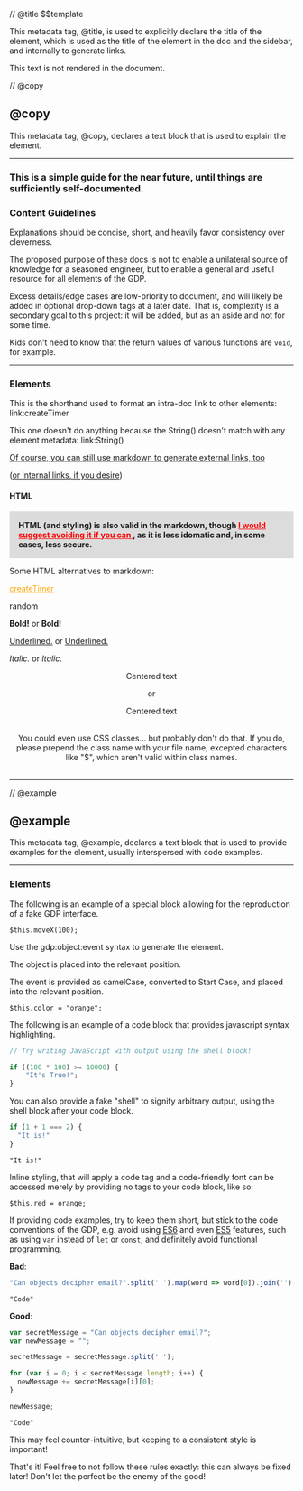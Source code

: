 // @title $$template

This metadata tag, @title, is used to explicitly declare the title of the element, which is used as the title of the element in the doc and the sidebar, and internally to generate links.

This text is not rendered in the document.

// @copy
## @copy

This metadata tag, @copy, declares a text block that is used to explain the element.

___

### This is a simple guide for the near future, until things are sufficiently self-documented.

### Content Guidelines

Explanations should be concise, short, and heavily favor consistency over cleverness.

The proposed purpose of these docs is not to enable a unilateral source of knowledge for a seasoned engineer, but to enable a general and useful resource for all elements of the GDP.

Excess details/edge cases are low-priority to document, and will likely be added in optional drop-down tags at a later date. That is, complexity is a secondary goal to this project: it will be added, but as an aside and not for some time. 

Kids don't need to know that the return values of various functions are ```void```, for example.

___

### Elements

This is the shorthand used to format an intra-doc link to other elements: link:createTimer


This one doesn't do anything because the String() doesn't match with any element metadata: link:String()


[Of course, you can still use markdown to generate external links, too](https://stackoverflow.com/)


([or internal links, if you desire](/#card_spin))

<h4> HTML </h4>

<div style="background-color: gainsboro; padding: 1rem 1rem 1rem 1rem; font-weight: 700;">
  HTML (and styling) is also valid in the markdown, though <span style="text-decoration: underline; color: red;"> I would suggest avoiding it if you can </span>, as it is less idomatic and, in some cases, less secure.
</div>

Some HTML alternatives to markdown:

<a href="#card_createTimer" style="color: orange;"> createTimer </a>

<a href="#card_random" style="text-decoration: none;"> random </a>

<b> Bold!</b> or <span style="font-weight: 700;"> Bold! </span>

<u> Underlined.</u> or <span style="text-decoration: underline;"> Underlined. </span>

<i> Italic. </i> or <span style="font-style: italic;"> Italic. </span>

<!-- Using text-align is better practice -->
<center> Centered text </center>
<p style="text-align: center;"> or </p>
<p style="text-align: center;"> Centered text </p>

<style>
@keyframes template_blink {
  0% {
    opacity: 1;
  }

  100% {
    opacity: 0;
  }
}

.template_blinker {
  animation: template_blink 1s linear alternate infinite;
  text-align: center;
}
</style>

<br>
<div class="template_blinker"> You could even use CSS classes... but probably don't do that. If you do, please prepend the class name with your file name, excepted characters like "$", which aren't valid within class names. </div>
<br>

<script>
// nope!
document.body.innerHTML = '';
console.log('abc');
</script>
___

// @example
## @example
This metadata tag, @example, declares a text block that is used to provide examples for the element, usually interspersed with code examples.

___

### Elements


The following is an example of a special block allowing for the reproduction of a fake GDP interface. 

```gdp:arbitraryObject:camelCaseEvent
$this.moveX(100);
```

Use the gdp:object:event syntax to generate the element.

The object is placed into the relevant position.

The event is provided as camelCase, converted to Start Case, and placed into the relevant position.


```gdp:rect:updateEveryFrame
$this.color = "orange";
```


The following is an example of a code block that provides javascript syntax highlighting.
```javascript
// Try writing JavaScript with output using the shell block! 

if ((100 * 100) >= 10000) {
    "It's True!";
}
```

You can also provide a fake "shell" to signify arbitrary output, using the shell block after your code block.

```javascript
if (1 + 1 === 2) {
  "It is!"
}
```
```shell
"It is!"
```

Inline styling, that will apply a code tag and a code-friendly font can be accessed merely by providing no tags to your code block, like so:

 ```$this.red = orange;```


If providing code examples, try to keep them short, but stick to the code conventions of the GDP, e.g. avoid using [ES6](https://262.ecma-international.org/6.0/) and even [ES5](https://262.ecma-international.org/5.1/) features, such as using ```var``` instead of ```let``` or ```const```, and definitely avoid functional programming.


__Bad__:
```javascript
"Can objects decipher email?".split(' ').map(word => word[0]).join('');
```
```shell
"Code"
```

__Good__:
```javascript
var secretMessage = "Can objects decipher email?";
var newMessage = "";

secretMessage = secretMessage.split(' ');

for (var i = 0; i < secretMessage.length; i++) {
  newMessage += secretMessage[i][0];
}

newMessage;
```
```shell
"Code"
```

This may feel counter-intuitive, but keeping to a consistent style is important!


That's it! Feel free to not follow these rules exactly: this can always be fixed later! Don't let the perfect be the enemy of the good!